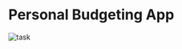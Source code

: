  # Personal Budgeting App
 
![task](https://github.com/user-attachments/assets/eb73930a-5d46-44fe-8a6a-1946834b73d1)

